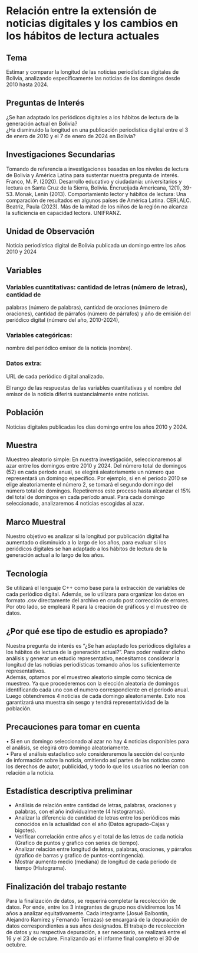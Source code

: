 # Relación entre la extensión de noticias digitales y los cambios en los hábitos de lectura actuales
## Tema
Estimar y comparar la longitud de las noticias periodísticas digitales de Bolivia, analizando específicamente las noticias de los domingos desde 2010 hasta 2024. 
## Preguntas de Interés
¿Se han adaptado los periódicos digitales a los hábitos de lectura de la generación 
actual en Bolivia?  
¿Ha disminuido la longitud en una publicación periodística digital entre el 3 de enero 
de 2010 y el 7 de enero de 2024 en Bolivia?
## Investigaciones Secundarias
Tomando de referencia a investigaciones basadas en los niveles de lectura de 
Bolivia y América Latina para sustentar nuestra pregunta de interés. 
Franco, M. P. (2020). Desarrollo educativo y ciudadanía: universitarios y lectura en 
Santa Cruz de la Sierra, Bolivia. Encrucijada Americana, 12(1), 39-53. 
Monak, Lenin (2013). Comportamiento lector y hábitos de lectura: Una comparación 
de resultados en algunos países de América Latina. CERLALC. 
Beatriz, Paula (2023). Más de la mitad de los niños de la región no alcanza la 
suficiencia en capacidad lectora. UNIFRANZ.
## Unidad de Observación 
Noticia periodística digital de Bolivia publicada un domingo entre los años 2010 y 
2024
## Variables
###  Variables cuantitativas: cantidad de letras (número de letras), cantidad de 
palabras (número de palabras), cantidad de oraciones (número de oraciones), 
cantidad de párrafos (número de párrafos) y año de emisión del periódico digital 
(número del año, 2010-2024), 
### Variables categóricas: 
nombre del periódico emisor de la noticia (nombre).  
### Datos extra: 
URL de cada periódico digital analizado. 


El rango de las respuestas de las variables cuantitativas y el nombre del emisor de 
la noticia diferirá sustancialmente entre noticias. 
## Población
Noticias digitales publicadas los días domingo entre los años 2010 y 2024. 
## Muestra
Muestreo aleatorio simple: En nuestra investigación, seleccionaremos al azar 
entre los domingos entre 2010 y 2024. Del número total de domingos (52) en cada 
período anual, se elegirá aleatoriamente un número que representará un domingo 
específico. Por ejemplo, si en el período 2010 se elige aleatoriamente el número 2, 
se tomará el segundo domingo del número total de domingos. Repetiremos este 
proceso hasta alcanzar el 15% del total de domingos en cada período anual. Para 
cada domingo seleccionado, analizaremos 4 noticias escogidas al azar.   
## Marco Muestral
Nuestro objetivo es analizar si la longitud por publicación digital ha aumentado o 
disminuido a lo largo de los años, para evaluar si los periódicos digitales se han 
adaptado a los hábitos de lectura de la generación actual a lo largo de los años. 
## Tecnología
Se utilizará el lenguaje C++ como base para la extracción de variables de cada 
periódico digital. Además, se lo utilizara para organizar los datos en formato .csv 
directamente del archivo en crudo post corrección de errores. Por otro lado, se 
empleará R para la creación de gráficos y el muestreo de datos. 
## ¿Por qué ese tipo de estudio es apropiado?
Nuestra pregunta de interés es “¿Se han adaptado los periódicos digitales a los 
hábitos de lectura de la generación actual?”. Para poder realizar dicho análisis y 
generar un estudio representativo, necesitamos considerar la longitud de las noticias 
periodísticas tomando años los suficientemente representativos.  
Además, optamos por el muestreo aleatorio simple como técnica de muestreo. Ya 
que procederemos con la elección aleatoria de domingos identificando cada uno con 
el numero correspondiente en el periodo anual. Luego obtendremos 4 noticias de 
cada domingo aleatoriamente. Esto nos garantizará una muestra sin sesgo y tendrá 
representatividad de la población. 
## Precauciones para tomar en cuenta
• Si en un domingo seleccionado al azar no hay 4 noticias disponibles para el 
análisis, se elegirá otro domingo aleatoriamente.  
• Para el análisis estadístico solo consideraremos la sección del conjunto de 
información sobre la noticia, omitiendo así partes de las noticias como los 
derechos de autor, publicidad, y todo lo que los usuarios no leerían con relación 
a la noticia.  
## Estadística descriptiva preliminar  
* Análisis de relación entre cantidad de letras, palabras, oraciones y palabras, con 
el año individualmente (4 histogramas). 
* Analizar la diferencia de cantidad de letras entre los periódicos más conocidos 
en la actualidad con el año (Datos agrupado-Cajas y bigotes). 
* Verificar correlación entre años y el total de las letras de cada noticia (Grafico de 
puntos y grafico con series de tiempo). 
* Analizar relación entre longitud de letras, palabras, oraciones, y párrafos (grafico 
de barras y grafico de puntos-contingencia). 
* Mostrar aumento medio (mediana) de longitud de cada periodo de tiempo 
(Histograma).
## Finalización del trabajo restante  
Para la finalización de datos, se requerirá completar la recolección de datos. Por 
ende, entre los 3 integrantes de grupo nos dividiremos los 14 años a analizar 
equitativamente. Cada integrante (Josué Balbontín, Alejandro Ramírez y Fernando 
Terrazas) se encargará de la depuración de datos correspondientes a sus años 
designados. El trabajo de recolección de datos y su respectiva depuración, a ser 
necesario, se realizará entre el 16 y el 23 de octubre. Finalizando así el informe final 
completo el 30 de octubre.